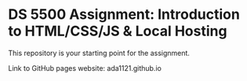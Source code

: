 # DS 5500 Assignment: Introduction to HTML/CSS/JS & Local Hosting

This repository is your starting point for the assignment.

Link to GitHub pages website: ada1121.github.io
